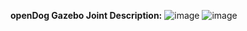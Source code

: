 **openDog Gazebo Joint Description:** 
![image](https://github.com/user-attachments/assets/2409e027-cc88-40f4-a32e-5609ceb9876c)
![image](https://github.com/user-attachments/assets/07b3bac3-a7cb-406e-9f13-927aad491ba8)
